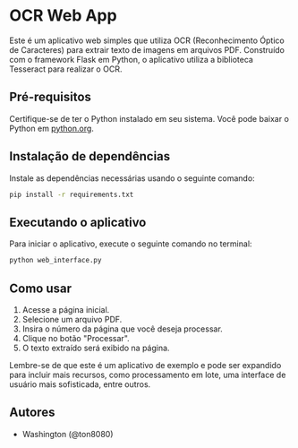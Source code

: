 # OCR Web App

Este é um aplicativo web simples que utiliza OCR (Reconhecimento Óptico de Caracteres) para extrair texto de imagens em arquivos PDF. Construído com o framework Flask em Python, o aplicativo utiliza a biblioteca Tesseract para realizar o OCR.

## Pré-requisitos
Certifique-se de ter o Python instalado em seu sistema. Você pode baixar o Python em [python.org](https://www.python.org/).

## Instalação de dependências
Instale as dependências necessárias usando o seguinte comando:

```bash
pip install -r requirements.txt
```

## Executando o aplicativo
Para iniciar o aplicativo, execute o seguinte comando no terminal:

```bash
python web_interface.py
```

## Como usar
1. Acesse a página inicial.
2. Selecione um arquivo PDF.
3. Insira o número da página que você deseja processar.
4. Clique no botão "Processar".
5. O texto extraído será exibido na página.

Lembre-se de que este é um aplicativo de exemplo e pode ser expandido para incluir mais recursos, como processamento em lote, uma interface de usuário mais sofisticada, entre outros.

## Autores
- Washington (@ton8080)




